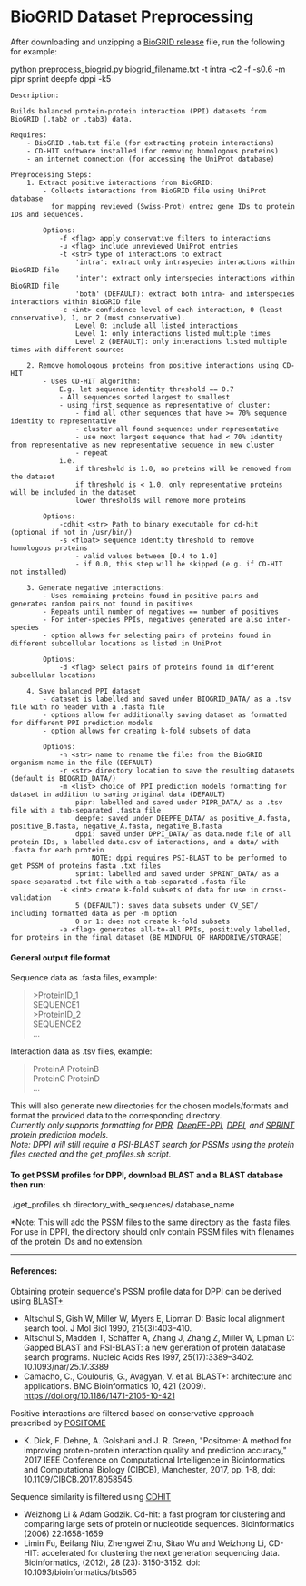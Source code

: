 # BioGRID Dataset Preprocessing

After downloading and unzipping a [BioGRID release](https://downloads.thebiogrid.org/BioGRID/Release-Archive/) file, run the following for example:  

python preprocess_biogrid.py biogrid_filename.txt -t intra -c2 -f -s0.6 -m pipr sprint deepfe dppi -k5  

    Description:
    
    Builds balanced protein-protein interaction (PPI) datasets from BioGRID (.tab2 or .tab3) data.
    
    Requires:
        - BioGRID .tab.txt file (for extracting protein interactions)
        - CD-HIT software installed (for removing homologous proteins)
        - an internet connection (for accessing the UniProt database)
    
    Preprocessing Steps:
        1. Extract positive interactions from BioGRID:
            - Collects interactions from BioGRID file using UniProt database 
              for mapping reviewed (Swiss-Prot) entrez gene IDs to protein IDs and sequences.
            
            Options:
                -f <flag> apply conservative filters to interactions
                -u <flag> include unreviewed UniProt entries
                -t <str> type of interactions to extract
                    'intra': extract only intraspecies interactions within BioGRID file
                    'inter': extract only interspecies interactions within BioGRID file
                    'both' (DEFAULT): extract both intra- and interspecies interactions within BioGRID file
                -c <int> confidence level of each interaction, 0 (least conservative), 1, or 2 (most conservative).
                    Level 0: include all listed interactions
                    Level 1: only interactions listed multiple times
                    Level 2 (DEFAULT): only interactions listed multiple times with different sources
        
        2. Remove homologous proteins from positive interactions using CD-HIT
            - Uses CD-HIT algorithm:
                E.g. let sequence identity threshold == 0.7
                - All sequences sorted largest to smallest
                - using first sequence as representative of cluster:
                    - find all other sequences that have >= 70% sequence identity to representative
                    - cluster all found sequences under representative
                    - use next largest sequence that had < 70% identity from representative as new representative sequence in new cluster
                    - repeat
                i.e.    
                    if threshold is 1.0, no proteins will be removed from the dataset 
                    if threshold is < 1.0, only representative proteins will be included in the dataset
                    lower thresholds will remove more proteins
            
            Options:
                -cdhit <str> Path to binary executable for cd-hit (optional if not in /usr/bin/)
                -s <float> sequence identity threshold to remove homologous proteins 
                    - valid values between [0.4 to 1.0]
                    - if 0.0, this step will be skipped (e.g. if CD-HIT not installed)
                
        3. Generate negative interactions:
            - Uses remaining proteins found in positive pairs and generates random pairs not found in positives
            - Repeats until number of negatives == number of positives
            - For inter-species PPIs, negatives generated are also inter-species
            - option allows for selecting pairs of proteins found in different subcellular locations as listed in UniProt
            
            Options:
                -d <flag> select pairs of proteins found in different subcellular locations
        
        4. Save balanced PPI dataset
            - dataset is labelled and saved under BIOGRID_DATA/ as a .tsv file with no header with a .fasta file
            - options allow for additionally saving dataset as formatted for different PPI prediction models
            - option allows for creating k-fold subsets of data
            
            Options:
                -n <str> name to rename the files from the BioGRID organism name in the file (DEFAULT)
                -r <str> directory location to save the resulting datasets (default is BIOGRID_DATA/)
                -m <list> choice of PPI prediction models formatting for dataset in addition to saving original data (DEFAULT)
                    pipr: labelled and saved under PIPR_DATA/ as a .tsv file with a tab-separated .fasta file
                    deepfe: saved under DEEPFE_DATA/ as positive_A.fasta, positive_B.fasta, negative_A.fasta, negative_B.fasta
                    dppi: saved under DPPI_DATA/ as data.node file of all protein IDs, a labelled data.csv of interactions, and a data/ with .fasta for each protein
                        NOTE: dppi requires PSI-BLAST to be performed to get PSSM of proteins fasta .txt files
                    sprint: labelled and saved under SPRINT_DATA/ as a space-separated .txt file with a tab-separated .fasta file
                -k <int> create k-fold subsets of data for use in cross-validation
                    5 (DEFAULT): saves data subsets under CV_SET/ including formatted data as per -m option
                    0 or 1: does not create k-fold subsets
                -a <flag> generates all-to-all PPIs, positively labelled, for proteins in the final dataset (BE MINDFUL OF HARDDRIVE/STORAGE)
               
#### General output file format  
Sequence data as .fasta files, example:  
>\>ProteinID_1  
SEQUENCE1  
\>ProteinID_2  
SEQUENCE2  
...  
  
Interaction data as .tsv files, example:  
>ProteinA  ProteinB  
ProteinC  ProteinD  
...  
     
This will also generate new directories for the chosen models/formats and format the provided data to the corresponding directory.  
*Currently only supports formatting for [PIPR](https://github.com/muhaochen/seq_ppi), [DeepFE-PPI](https://github.com/xal2019/DeepFE-PPI), [DPPI](https://github.com/hashemifar/DPPI), and [SPRINT](https://github.com/lucian-ilie/SPRINT) protein prediction models.*  
*Note: DPPI will still require a PSI-BLAST search for PSSMs using the protein files created and the get_profiles.sh script.*  
  
#### To get PSSM profiles for DPPI, download BLAST and a BLAST database then run:  

./get_profiles.sh directory_with_sequences/ database_name  
  
*Note: This will add the PSSM files to the same directory as the .fasta files. For use in DPPI, the directory should only contain PSSM files with filenames of the protein IDs and no extension.  
___  
#### References:  

Obtaining protein sequence's PSSM profile data for DPPI can be derived using [BLAST+](https://blast.ncbi.nlm.nih.gov/Blast.cgi?CMD=Web&PAGE_TYPE=BlastDocs&DOC_TYPE=Download)  
- Altschul S, Gish W, Miller W, Myers E, Lipman D: Basic local alignment search tool. J Mol Biol 1990, 215(3):403–410.  
- Altschul S, Madden T, Schäffer A, Zhang J, Zhang Z, Miller W, Lipman D: Gapped BLAST and PSI-BLAST: a new generation of protein database search programs. Nucleic Acids Res 1997, 25(17):3389–3402. 10.1093/nar/25.17.3389  
- Camacho, C., Coulouris, G., Avagyan, V. et al. BLAST+: architecture and applications. BMC Bioinformatics 10, 421 (2009). https://doi.org/10.1186/1471-2105-10-421  
  
Positive interactions are filtered based on conservative approach prescribed by [POSITOME](http://bioinf.sce.carleton.ca/POSITOME/)  
- K. Dick, F. Dehne, A. Golshani and J. R. Green, "Positome: A method for improving protein-protein interaction quality and prediction accuracy," 2017 IEEE Conference on Computational Intelligence in Bioinformatics and Computational Biology (CIBCB), Manchester, 2017, pp. 1-8, doi: 10.1109/CIBCB.2017.8058545.  
  
Sequence similarity is filtered using [CDHIT](http://weizhong-lab.ucsd.edu/cd-hit/)  
- Weizhong Li & Adam Godzik. Cd-hit: a fast program for clustering and comparing large sets of protein or nucleotide sequences. Bioinformatics (2006) 22:1658-1659  
- Limin Fu, Beifang Niu, Zhengwei Zhu, Sitao Wu and Weizhong Li, CD-HIT: accelerated for clustering the next generation sequencing data. Bioinformatics, (2012), 28 (23): 3150-3152. doi: 10.1093/bioinformatics/bts565  
  
